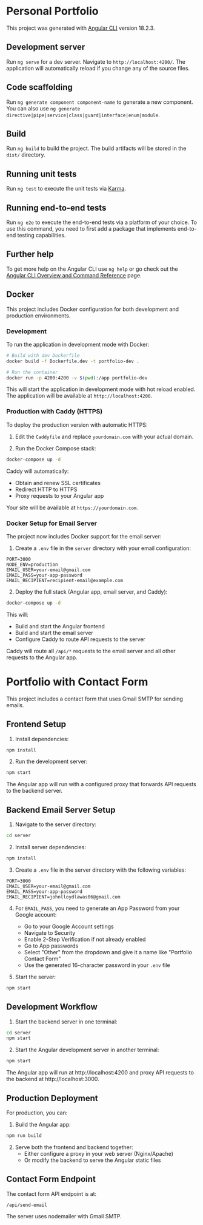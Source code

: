# Personal Portfolio

This project was generated with [Angular CLI](https://github.com/angular/angular-cli) version 18.2.3.

## Development server

Run `ng serve` for a dev server. Navigate to `http://localhost:4200/`. The application will automatically reload if you change any of the source files.

## Code scaffolding

Run `ng generate component component-name` to generate a new component. You can also use `ng generate directive|pipe|service|class|guard|interface|enum|module`.

## Build

Run `ng build` to build the project. The build artifacts will be stored in the `dist/` directory.

## Running unit tests

Run `ng test` to execute the unit tests via [Karma](https://karma-runner.github.io).

## Running end-to-end tests

Run `ng e2e` to execute the end-to-end tests via a platform of your choice. To use this command, you need to first add a package that implements end-to-end testing capabilities.

## Further help

To get more help on the Angular CLI use `ng help` or go check out the [Angular CLI Overview and Command Reference](https://angular.dev/tools/cli) page.

## Docker

This project includes Docker configuration for both development and production environments.

### Development

To run the application in development mode with Docker:

```bash
# Build with dev Dockerfile
docker build -f Dockerfile.dev -t portfolio-dev .

# Run the container
docker run -p 4200:4200 -v $(pwd):/app portfolio-dev
```

This will start the application in development mode with hot reload enabled. The application will be available at `http://localhost:4200`.

### Production with Caddy (HTTPS)

To deploy the production version with automatic HTTPS:

1. Edit the `Caddyfile` and replace `yourdomain.com` with your actual domain.

2. Run the Docker Compose stack:

```bash
docker-compose up -d
```

Caddy will automatically:
- Obtain and renew SSL certificates
- Redirect HTTP to HTTPS
- Proxy requests to your Angular app

Your site will be available at `https://yourdomain.com`.

### Docker Setup for Email Server

The project now includes Docker support for the email server:

1. Create a `.env` file in the `server` directory with your email configuration:
```
PORT=3000
NODE_ENV=production
EMAIL_USER=your-email@gmail.com
EMAIL_PASS=your-app-password
EMAIL_RECIPIENT=recipient-email@example.com
```

2. Deploy the full stack (Angular app, email server, and Caddy):
```bash
docker-compose up -d
```

This will:
- Build and start the Angular frontend
- Build and start the email server
- Configure Caddy to route API requests to the server

Caddy will route all `/api/*` requests to the email server and all other requests to the Angular app.

# Portfolio with Contact Form

This project includes a contact form that uses Gmail SMTP for sending emails.

## Frontend Setup

1. Install dependencies:
```bash
npm install
```

2. Run the development server:
```bash
npm start
```

The Angular app will run with a configured proxy that forwards API requests to the backend server.

## Backend Email Server Setup

1. Navigate to the server directory:
```bash
cd server
```

2. Install server dependencies:
```bash
npm install
```

3. Create a `.env` file in the server directory with the following variables:
```
PORT=3000
EMAIL_USER=your-email@gmail.com
EMAIL_PASS=your-app-password
EMAIL_RECIPIENT=johnlloydlawas06@gmail.com
```

4. For `EMAIL_PASS`, you need to generate an App Password from your Google account:
   - Go to your Google Account settings
   - Navigate to Security
   - Enable 2-Step Verification if not already enabled
   - Go to App passwords
   - Select "Other" from the dropdown and give it a name like "Portfolio Contact Form"
   - Use the generated 16-character password in your `.env` file

5. Start the server:
```bash
npm start
```

## Development Workflow

1. Start the backend server in one terminal:
```bash
cd server
npm start
```

2. Start the Angular development server in another terminal:
```bash
npm start
```

The Angular app will run at http://localhost:4200 and proxy API requests to the backend at http://localhost:3000.

## Production Deployment

For production, you can:

1. Build the Angular app:
```bash
npm run build
```

2. Serve both the frontend and backend together:
   - Either configure a proxy in your web server (Nginx/Apache)
   - Or modify the backend to serve the Angular static files

## Contact Form Endpoint

The contact form API endpoint is at:
```
/api/send-email
```

The server uses nodemailer with Gmail SMTP.
